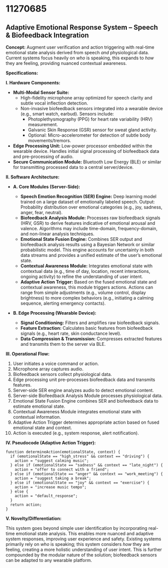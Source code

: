 # 11270685

## Adaptive Emotional Response System – Speech & Biofeedback Integration

**Concept:** Augment user verification and action triggering with real-time emotional state analysis derived from speech *and* physiological data. Current systems focus heavily on *who* is speaking, this expands to *how* they are feeling, providing nuanced contextual awareness.

**Specifications:**

**I. Hardware Components:**

*   **Multi-Modal Sensor Suite:**
    *   High-fidelity microphone array optimized for speech clarity and subtle vocal inflection detection.
    *   Non-invasive biofeedback sensors integrated into a wearable device (e.g., smart watch, earbud). Sensors include:
        *   Photoplethysmography (PPG) for heart rate variability (HRV) measurement.
        *   Galvanic Skin Response (GSR) sensor for sweat gland activity.
        *   Optional:  Micro-accelerometer for detection of subtle body movements/tremors.
*   **Edge Processing Unit:** Low-power processor embedded within the wearable device. Handles initial signal processing of biofeedback data and pre-processing of audio.
*   **Secure Communication Module:**  Bluetooth Low Energy (BLE) or similar for transmitting processed data to a central server/device.

**II. Software Architecture:**

*   **A. Core Modules (Server-Side):**
    *   **Speech Emotion Recognition (SER) Engine:** Deep learning model trained on a large dataset of emotionally labeled speech.  Output: Probability distribution over emotional categories (e.g., joy, sadness, anger, fear, neutral).
    *   **Biofeedback Analysis Module:** Processes raw biofeedback signals (HRV, GSR) to derive features indicative of emotional arousal and valence. Algorithms may include time-domain, frequency-domain, and non-linear analysis techniques.
    *   **Emotional State Fusion Engine:**  Combines SER output and biofeedback analysis results using a Bayesian Network or similar probabilistic model.  This engine accounts for uncertainty in both data streams and provides a unified estimate of the user’s emotional state.
    *   **Contextual Awareness Module:** Integrates emotional state with contextual data (e.g., time of day, location, recent interactions, ongoing activity) to refine the understanding of user intent.
    *   **Adaptive Action Trigger:**  Based on the fused emotional state and contextual awareness, this module triggers actions.  Actions can range from simple adjustments (e.g., volume control, display brightness) to more complex behaviors (e.g., initiating a calming sequence, alerting emergency contacts).

*   **B. Edge Processing (Wearable Device):**
    *   **Signal Conditioning:**  Filters and amplifies raw biofeedback signals.
    *   **Feature Extraction:**  Calculates basic features from biofeedback signals (e.g., heart rate, skin conductance level).
    *   **Data Compression & Transmission:**  Compresses extracted features and transmits them to the server via BLE.

**III. Operational Flow:**

1.  User initiates a voice command or action.
2.  Microphone array captures audio.
3.  Biofeedback sensors collect physiological data.
4.  Edge processing unit pre-processes biofeedback data and transmits features.
5.  Server-side SER engine analyzes audio to detect emotional content.
6.  Server-side Biofeedback Analysis Module processes physiological data.
7.  Emotional State Fusion Engine combines SER and biofeedback data to estimate emotional state.
8.  Contextual Awareness Module integrates emotional state with contextual information.
9.  Adaptive Action Trigger determines appropriate action based on fused emotional state and context.
10. Action is executed (e.g., system response, alert notification).

**IV. Pseudocode (Adaptive Action Trigger):**

```
function determineAction(emotionalState, context) {
  if (emotionalState == "high_stress" && context == "driving") {
    action = "suggest calming music";
  } else if (emotionalState == "sadness" && context == "late_night") {
    action = "offer to connect with a friend";
  } else if (emotionalState == "anger" && context == "work_meeting") {
    action = "suggest taking a break";
  } else if (emotionalState == "joy" && context == "exercise") {
    action = "increase music tempo";
  } else {
    action = "default_response";
  }
  return action;
}
```

**V. Novelty/Differentiation:**

This system goes beyond simple user identification by incorporating real-time emotional state analysis. This enables more nuanced and adaptive system responses, improving user experience and safety.  Existing systems primarily rely on *who* is speaking; this system considers *how* they are feeling, creating a more holistic understanding of user intent. This is further compounded by the modular nature of the solution; biofeedback sensors can be adapted to any wearable platform.